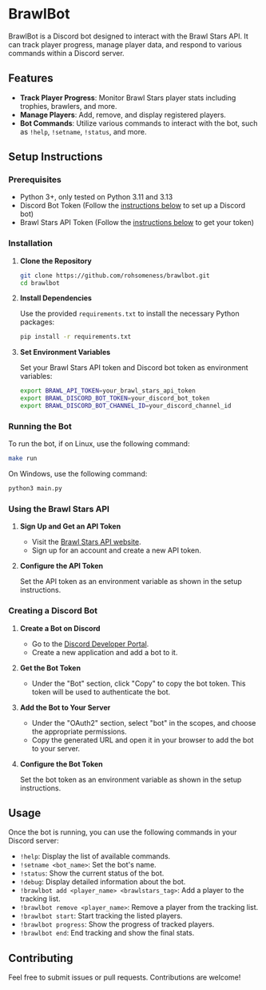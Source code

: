 # BrawlBot

BrawlBot is a Discord bot designed to interact with the Brawl Stars API. It can track player progress, manage player data, and respond to various commands within a Discord server.

## Features
- **Track Player Progress**: Monitor Brawl Stars player stats including trophies, brawlers, and more.
- **Manage Players**: Add, remove, and display registered players.
- **Bot Commands**: Utilize various commands to interact with the bot, such as `!help`, `!setname`, `!status`, and more.

## Setup Instructions

### Prerequisites

- Python 3+, only tested on Python 3.11 and 3.13
- Discord Bot Token (Follow the [instructions below](#creating-a-discord-bot) to set up a Discord bot)
- Brawl Stars API Token (Follow the [instructions below](#using-the-brawl-stars-api) to get your token)

### Installation

1. **Clone the Repository**

   ```sh
   git clone https://github.com/rohsomeness/brawlbot.git
   cd brawlbot
   ```
2. **Install Dependencies**

   Use the provided `requirements.txt` to install the necessary Python packages:

   ```sh
   pip install -r requirements.txt
   ```
3. **Set Environment Variables**

   Set your Brawl Stars API token and Discord bot token as environment variables:

   ```sh
   export BRAWL_API_TOKEN=your_brawl_stars_api_token
   export BRAWL_DISCORD_BOT_TOKEN=your_discord_bot_token
   export BRAWL_DISCORD_BOT_CHANNEL_ID=your_discord_channel_id
   ```

### Running the Bot

To run the bot, if on Linux, use the following command:

```sh
make run
```

On Windows, use the following command:

```sh
python3 main.py
```

### Using the Brawl Stars API

1. **Sign Up and Get an API Token**

   - Visit the [Brawl Stars API website](https://developer.brawlstars.com/).
   - Sign up for an account and create a new API token.

2. **Configure the API Token**

   Set the API token as an environment variable as shown in the setup instructions.

### Creating a Discord Bot

1. **Create a Bot on Discord**

   - Go to the [Discord Developer Portal](https://discord.com/developers/applications).
   - Create a new application and add a bot to it.

2. **Get the Bot Token**

   - Under the "Bot" section, click "Copy" to copy the bot token. This token will be used to authenticate the bot.

3. **Add the Bot to Your Server**

   - Under the "OAuth2" section, select "bot" in the scopes, and choose the appropriate permissions.
   - Copy the generated URL and open it in your browser to add the bot to your server.

4. **Configure the Bot Token**

   Set the bot token as an environment variable as shown in the setup instructions.

## Usage

Once the bot is running, you can use the following commands in your Discord server:

- `!help`: Display the list of available commands.
- `!setname <bot_name>`: Set the bot's name.
- `!status`: Show the current status of the bot.
- `!debug`: Display detailed information about the bot.
- `!brawlbot add <player_name> <brawlstars_tag>`: Add a player to the tracking list.
- `!brawlbot remove <player_name>`: Remove a player from the tracking list.
- `!brawlbot start`: Start tracking the listed players.
- `!brawlbot progress`: Show the progress of tracked players.
- `!brawlbot end`: End tracking and show the final stats.

## Contributing

Feel free to submit issues or pull requests. Contributions are welcome!

